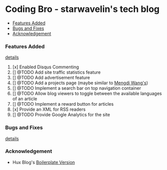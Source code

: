 # Coding Bro - starwavelin's tech blog

- [Features Added](#features-added)
- [Bugs and Fixes](#bugs-and-fixes)
- [Acknowledgement](#acknowledgement)

### Features Added
[details](https://starwavelin.com/2019/05/24/feature-adding-on-my-blog/)
1. [x] Enabled Disqus Commenting
2. [] @TODO Add site traffic statistics feature
3. [] @TODO Add advertisement feature
4. [] @TODO Add a projects page (maybe similar to [Mengdi Wang's](https://www.iammengdiwang.com/project.html))
5. [] @TODO Implement a search bar on top navigation container
6. [] @TODO Allow blog viewers to toggle between the available languages of an article
7. [] @TODO Implement a reward button for articles
8. [x] Provide an XML for RSS readers
9. [] @TODO Provide Google Analytics for the site


### Bugs and Fixes
[details](https://starwavelin.com/2018/05/24/bug-fixes-on-my-blog/)

### Acknowledgement
- Hux Blog's [Boilerplate Version](https://github.com/Huxpro/huxblog-boilerplate)
